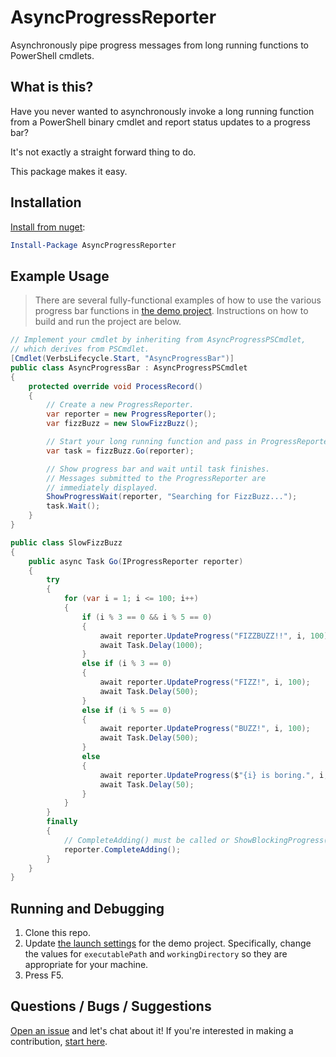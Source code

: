 # AsyncProgressReporter
Asynchronously pipe progress messages from long running functions to PowerShell cmdlets.

## What is this?

Have you never wanted to asynchronously invoke a long running function from a PowerShell binary cmdlet and report status updates to a progress bar? 

It's not exactly a straight forward thing to do. 

This package makes it easy. 

## Installation

[Install from nuget](https://www.nuget.org/packages/AsyncProgressReporter/):

```powershell
Install-Package AsyncProgressReporter
```

## Example Usage

> There are several fully-functional examples of how to use the various progress bar functions in [the demo project](https://github.com/refactorsaurusrex/AsyncProgressReporter/tree/master/src/AsyncProgressReporter.Demo). Instructions on how to build and run the project are below.

```csharp
// Implement your cmdlet by inheriting from AsyncProgressPSCmdlet,
// which derives from PSCmdlet.
[Cmdlet(VerbsLifecycle.Start, "AsyncProgressBar")]
public class AsyncProgressBar : AsyncProgressPSCmdlet
{
    protected override void ProcessRecord()
    {
        // Create a new ProgressReporter.
        var reporter = new ProgressReporter();
        var fizzBuzz = new SlowFizzBuzz();

        // Start your long running function and pass in ProgressReporter instance.
        var task = fizzBuzz.Go(reporter);

        // Show progress bar and wait until task finishes.
        // Messages submitted to the ProgressReporter are
        // immediately displayed.
        ShowProgressWait(reporter, "Searching for FizzBuzz...");
        task.Wait();
    }
}

public class SlowFizzBuzz
{
    public async Task Go(IProgressReporter reporter)
    {
        try
        {
            for (var i = 1; i <= 100; i++)
            {
                if (i % 3 == 0 && i % 5 == 0)
                {
                    await reporter.UpdateProgress("FIZZBUZZ!!", i, 100);
                    await Task.Delay(1000);
                }
                else if (i % 3 == 0)
                {
                    await reporter.UpdateProgress("FIZZ!", i, 100);
                    await Task.Delay(500);
                }
                else if (i % 5 == 0)
                {
                    await reporter.UpdateProgress("BUZZ!", i, 100);
                    await Task.Delay(500);
                }
                else
                {
                    await reporter.UpdateProgress($"{i} is boring.", i, 100);
                    await Task.Delay(50);
                }
            }
        }
        finally
        {
            // CompleteAdding() must be called or ShowBlockingProgress() will never return.
            reporter.CompleteAdding();
        }
    }
}
```

## Running and Debugging

1. Clone this repo.
2. Update [the launch settings](https://github.com/refactorsaurusrex/AsyncProgressReporter/blob/master/src/AsyncProgressReporter.Demo/Properties/launchSettings.json) for the demo project. Specifically, change the values for `executablePath` and `workingDirectory` so they are appropriate for your machine.
3. Press F5.

## Questions / Bugs / Suggestions

[Open an issue](https://github.com/refactorsaurusrex/AsyncProgressReporter/issues) and let's chat about it! If you're interested in making a contribution, [start here](https://github.com/refactorsaurusrex/AsyncProgressReporter/blob/master/CONTRIBUTING.MD). 